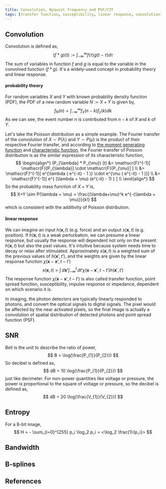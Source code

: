 ```yaml
---
title: Convolution, Nyquist frequency and PSF/CTF
tags: [transfer function, susceptibility, linear response, convolution]
---
```


## Convolution ##

Convolution is defined as,
$$
(f*g)(t) := \int_{-\infty}^{\infty} f(\tau) g(t-\tau) d\tau
$$
The sum of variables in function $f$ and $g$ is equal to the variable in the convolved function $(f*g)$.
It's a widely-used concept in probability theory and linear response.

#### probability theory ####

For random variables $X$ and $Y$ with known probability density funciton (PDF), the PDF of a new random variable $N := X+Y$ is given by,
$$
f_{N}(n) = \int_{-\infty}^{\infty} f_{x}(n-k)f_{y}(k) dk 
$$
As we can see, the event number $n$ is contributed from $n-k$ of $X$ and $k$ of $Y$.

Let's take the Poisson distribution as a simple example. The Fourier transfer of the convolution of $X \sim P(\lambda)$ and $Y \sim P(\mu)$ is the product of their respective Fourier transfer, and according to [the moment generating function](https://psichen.github.io/2021/02/13/common-probability-mass-functions/) and [characteristic function](https://psichen.github.io/2021/02/11/generating-functions-of-probability-distribution/#characteristic-functions), the Fourier transfer of Poisson distribution is as the similar expression of its characteristic function,
$$
\begin{align*}
(P_{\lambda} * P_{\mu}) (t)
&=  \mathscr{F}^{-1}[ \mathscr{F}[P_{\lambda}] \cdot \mathscr{F}[P_{\mu}] ] \\
&=  \mathscr{F}^{-1}[ e^{\lambda ( e^{-it} - 1 )} \cdot e^{\mu ( e^{-it} - 1 )}] \\
&=  \mathscr{F}^{-1}[ e^{ (\lambda + \mu) (e^{-it} - 1) } ] \\
\end{align*}
$$
So the probability mass function of $X+Y$ is,
$$
X+Y \sim P(\lambda + \mu) = \frac{(\lambda+\mu)^k e^{-(\lambda + \mu)}}{k!}
$$
which is consistent with the additivity of Poisson distribution.

#### linear response ####

We can imagine an input $h(\mathbf{x},t)$ (e.g. force) and an output $s(\mathbf{x},t)$ (e.g. position). If $h(\mathbf{x},t)$ is a weak perturbation, we can presume a linear response, but usually the response will dependent not only on the present $h(\mathbf{x},t)$ but also the past values. It's intuitive because system needs time to decay or relax after stimulated. Approximately $s(\mathbf{x},t)$ is a weighted sum of the previous values of $h(\mathbf{x}',t')$, and the weights are given by the linear response function $\chi(\mathbf{x}-\mathbf{x}',t-t')$
$$
s(\mathbf{x}, t) = \int \,d\mathbf{x'} \int_{-\infty}^{t} \,dt' \chi(\mathbf{x} - \mathbf{x}', t-t') h(\mathbf{x}', t')
$$
The response function $\chi(\mathbf{x}-\mathbf{x}',t-t')$ is also called transfer function, point spread function, susceptibility, impulse response or impedance, dependent on which scenario it is.

In imaging, the photon detectors are typically linearly responded to photons, and convert the optical signals to digital signals. The pixel would be affected by the near activated pixels, so the final image is actually a convolution of spatial distribution of detected photons and point spread function (PSF).

## SNR ##
Bell is the unit to describe the ratio of power,
$$
B = \log(\frac{P_{1}}{P_{2}})
$$
So decibel is defined as,
$$
dB = 10 \log(\frac{P_{1}}{P_{2}})
$$
just like decimeter. For non-power quantities like voltage or pressure, the power is proportional to the square of voltage or pressure, so the decibel is defined as,
$$
dB = 20 \log(\frac{V_{1}}{V_{2}})
$$

## Entropy ##
For a 8-bit image,
$$
H = - \sum_{i=0}^{255} p_i \log_2 p_i = <\log_2 \frac{1}{p_i}>
$$


## Bandwidth ##

## B-splines ##

## References ##
